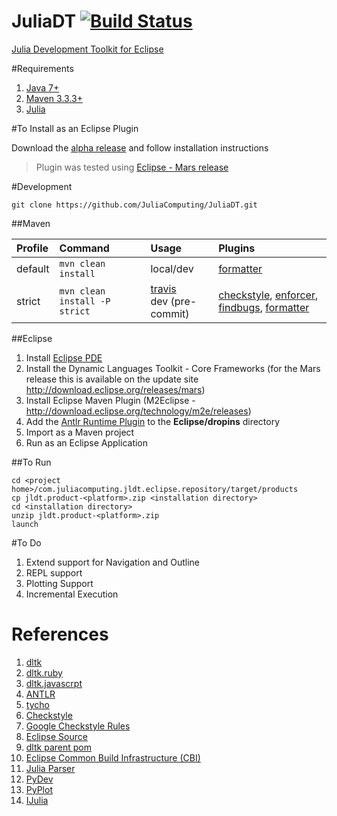 # JuliaDT [![Build Status](https://travis-ci.org/JuliaComputing/JuliaDT.svg?branch=master)](https://travis-ci.org/JuliaComputing/JuliaDT)

[Julia Development Toolkit for Eclipse](http://juliacomputing.com/blog/2016/02/06/Eclipse-JuliaDT.html)

#Requirements

1. [Java 7+](http://www.oracle.com/technetwork/java/javase/overview/index.html)
2. [Maven  3.3.3+](https://maven.apache.org/)
3. [Julia](http://julialang.org/downloads/)


#To Install as an Eclipse Plugin
   
Download the [alpha release](https://github.com/JuliaComputing/JuliaDT/releases/tag/v0.0.1) and follow installation instructions

> Plugin was tested using [Eclipse - Mars release](https://eclipse.org/mars/)

#Development

    git clone https://github.com/JuliaComputing/JuliaDT.git

##Maven

|Profile|Command|Usage|Plugins|
|:----|:-------|:-----------|:-------|
|default|`mvn clean install`|local/dev|[formatter](https://maven-java-formatter-plugin.googlecode.com/svn/site/0.3.1/usage.html)|
|strict|`mvn clean install -P strict`|[travis](https://travis-ci.org/JuliaComputing/JuliaDT) <br/> dev (pre-commit)|[checkstyle](https://maven.apache.org/plugins/maven-checkstyle-plugin/), [enforcer](http://maven.apache.org/enforcer/maven-enforcer-plugin/), [findbugs](http://findbugs.sourceforge.net/), [formatter](https://maven-java-formatter-plugin.googlecode.com/svn/site/0.3.1/usage.html)|
    
##Eclipse
1. Install [Eclipse PDE](https://www.eclipse.org/pde/)
2. Install the Dynamic Languages Toolkit - Core Frameworks (for the Mars release this is available on the update site http://download.eclipse.org/releases/mars)
3. Install Eclipse Maven Plugin (M2Eclipse - http://download.eclipse.org/technology/m2e/releases)
4. Add the [Antlr Runtime Plugin](http://central.maven.org/maven2/org/antlr/antlr4-runtime/4.5.2-1/antlr4-runtime-4.5.2-1.jar) to the **Eclipse/dropins** directory
5. Import as a Maven project
6. Run as an Eclipse Application 

##To Run 

    cd <project home>/com.juliacomputing.jldt.eclipse.repository/target/products
    cp jldt.product-<platform>.zip <installation directory>
    cd <installation directory>
    unzip jldt.product-<platform>.zip
    launch

  
#To Do    
    
1. Extend support for Navigation and Outline
2. REPL support
3. Plotting Support
4. Incremental Execution

 
# References

1. [dltk](https://wiki.eclipse.org/DLTK)
2. [dltk.ruby](https://github.com/eclipse/dltk.ruby)
3. [dltk.javascrpt](https://github.com/eclipse/dltk.javascript)
4. [ANTLR](http://www.ANTLR.org)
5. [tycho](https://eclipse.org/tycho/)
6. [Checkstyle](http://eclipse-cs.sourceforge.net/#!/)
7. [Google Checkstyle Rules](https://github.com/checkstyle/checkstyle/blob/master/src/main/resources/google_checks.xml)
8. [Eclipse Source](https://git.eclipse.org/c/)
9. [dltk parent pom](https://git.eclipse.org/c/dltk/org.eclipse.dltk.releng.git/tree/build/pom.xml)
10. [Eclipse Common Build Infrastructure (CBI)](http://www.eclipse.org/community/eclipse_newsletter/2013/august/article3.php)
11. [Julia Parser](https://github.com/JuliaLang/JuliaParser.jl)
12. [PyDev](https://github.com/aptana/Pydev)
13. [PyPlot](https://github.com/stevengj/PyPlot.jl)
14. [IJulia](https://github.com/JuliaLang/IJulia.jl)
    
 
